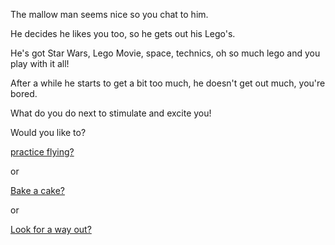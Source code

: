 The mallow man seems nice so you chat to him.

He decides he likes you too, so he gets out his Lego's. 

He's got Star Wars, Lego Movie, space, technics, oh so much lego and you play with it all!

After a while he starts to get a bit too much, he doesn't get out much, you're bored.

What do you do next to stimulate and excite you!

Would you like to?

[practice flying?](../super-powers/practice-flying.md)

or

[Bake a cake?](../dance/bake-a-cake/bake-a-cake.md)

or 

[Look for a way out?](../find-exit/leave.md)